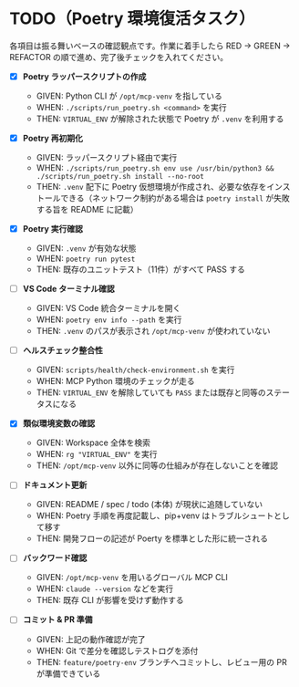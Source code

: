 # TODO（Poetry 環境復活タスク）

各項目は振る舞いベースの確認観点です。作業に着手したら RED → GREEN → REFACTOR の順で進め、完了後チェックを入れてください。

- [x] **Poetry ラッパースクリプトの作成**
  - GIVEN: Python CLI が `/opt/mcp-venv` を指している
  - WHEN: `./scripts/run_poetry.sh <command>` を実行
  - THEN: `VIRTUAL_ENV` が解除された状態で Poetry が `.venv` を利用する

- [x] **Poetry 再初期化**
  - GIVEN: ラッパースクリプト経由で実行
  - WHEN: `./scripts/run_poetry.sh env use /usr/bin/python3 && ./scripts/run_poetry.sh install --no-root`
  - THEN: `.venv` 配下に Poetry 仮想環境が作成され、必要な依存をインストールできる（ネットワーク制約がある場合は `poetry install` が失敗する旨を README に記載）

- [x] **Poetry 実行確認**
  - GIVEN: `.venv` が有効な状態
  - WHEN: `poetry run pytest`
  - THEN: 既存のユニットテスト（11件）がすべて PASS する

- [ ] **VS Code ターミナル確認**
  - GIVEN: VS Code 統合ターミナルを開く
  - WHEN: `poetry env info --path` を実行
  - THEN: `.venv` のパスが表示され `/opt/mcp-venv` が使われていない

- [ ] **ヘルスチェック整合性**
  - GIVEN: `scripts/health/check-environment.sh` を実行
  - WHEN: MCP Python 環境のチェックが走る
  - THEN: `VIRTUAL_ENV` を解除していても `PASS` または既存と同等のステータスになる

- [x] **類似環境変数の確認**
  - GIVEN: Workspace 全体を検索
  - WHEN: `rg "VIRTUAL_ENV"` を実行
  - THEN: `/opt/mcp-venv` 以外に同等の仕組みが存在しないことを確認

- [ ] **ドキュメント更新**
  - GIVEN: README / spec / todo (本体) が現状に追随していない
  - WHEN: Poetry 手順を再度記載し、pip+venv はトラブルシュートとして移す
  - THEN: 開発フローの記述が Poerty を標準とした形に統一される

- [ ] **バックワード確認**
  - GIVEN: `/opt/mcp-venv` を用いるグローバル MCP CLI
  - WHEN: `claude --version` などを実行
  - THEN: 既存 CLI が影響を受けず動作する

- [ ] **コミット & PR 準備**
  - GIVEN: 上記の動作確認が完了
  - WHEN: Git で差分を確認しテストログを添付
  - THEN: `feature/poetry-env` ブランチへコミットし、レビュー用の PR が準備できている
